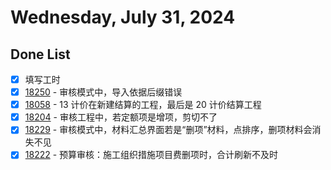 # Wednesday, July 31, 2024

## Done List

- [x] 填写工时
- [x] [18250](http://49.4.7.28:8081/task-view-18250.html) - 审核模式中，导入依据后缀错误
- [x] [18058](http://49.4.7.28:8081/task-view-18058.html) - 13 计价在新建结算的工程，最后是 20 计价结算工程
- [x] [18204](http://49.4.7.28:8081/task-view-18204.html) - 审核工程中，若定额项是增项，剪切不了
- [x] [18229](http://49.4.7.28:8081/task-view-18229.html) - 审核模式中，材料汇总界面若是“删项”材料，点排序，删项材料会消失不见
- [x] [18222](http://49.4.7.28:8081/task-view-18222.html) - 预算审核：施工组织措施项目费删项时，合计刷新不及时
